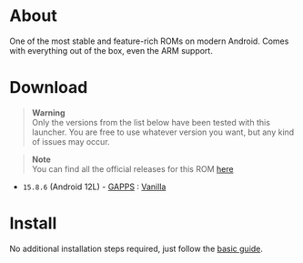 # About
One of the most stable and feature-rich ROMs on modern Android. Comes with everything out of the box, even the ARM support.


# Download
> **Warning**  
> Only the versions from the list below have been tested with this launcher. You are free to use whatever version you want, but any kind of issues may occur.

> **Note**  
> You can find all the official releases for this ROM [here](https://blissos.org/)

- `15.8.6` (Android 12L) - [GAPPS](https://sourceforge.net/projects/blissos-dev/files/Beta/Bliss-v15.8.6-x86_64-OFFICIAL-gapps-20230625.iso/download) : [Vanilla](https://sourceforge.net/projects/blissos-dev/files/Beta/Bliss-v15.8.6-x86_64-OFFICIAL-vanilla-20230628.iso/download)


# Install
No additional installation steps required, just follow the [basic guide](../README.md#install).
